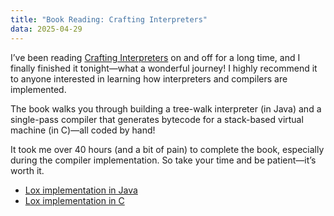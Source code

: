 ```yaml
---
title: "Book Reading: Crafting Interpreters"
data: 2025-04-29
---
```


I’ve been reading [Crafting Interpreters](https://craftinginterpreters.com) on and off for a long time, and I finally finished it tonight—what a wonderful journey! I highly recommend it to anyone interested in learning how interpreters and compilers are implemented.

The book walks you through building a tree-walk interpreter (in Java) and a single-pass compiler that generates bytecode for a stack-based virtual machine (in C)—all coded by hand!

It took me over 40 hours (and a bit of pain) to complete the book, especially during the compiler implementation. So take your time and be patient—it’s worth it.

- [Lox implementation in Java](https://github.com/guiyuanju/jlox)
- [Lox implementation in C](https://github.com/guiyuanju/clox)
